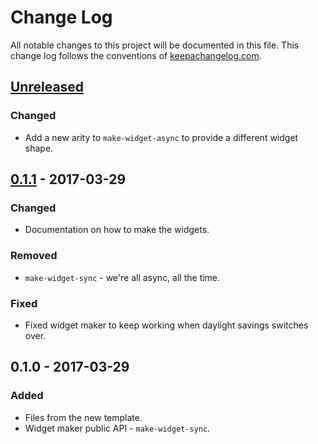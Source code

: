 # Change Log
All notable changes to this project will be documented in this file. This change log follows the conventions of [keepachangelog.com](http://keepachangelog.com/).

## [Unreleased]
### Changed
- Add a new arity to `make-widget-async` to provide a different widget shape.

## [0.1.1] - 2017-03-29
### Changed
- Documentation on how to make the widgets.

### Removed
- `make-widget-sync` - we're all async, all the time.

### Fixed
- Fixed widget maker to keep working when daylight savings switches over.

## 0.1.0 - 2017-03-29
### Added
- Files from the new template.
- Widget maker public API - `make-widget-sync`.

[Unreleased]: https://github.com/your-name/biseccion/compare/0.1.1...HEAD
[0.1.1]: https://github.com/your-name/biseccion/compare/0.1.0...0.1.1
